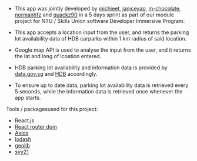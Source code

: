 - This app was jointly developed by [michieet](https://github.com/michieet), [janiceyap](https://github.com/janiceyap), [m-chocolate](https://github.com/m-chocolate), [normanhfz](https://github.com/normanhfz) and [quackz90](https://github.com/QuackZ90) in a 5 days sprint as part of our module project for NTU / Skills Union software Developer Immersive Program.

- This app accepts a location input from the user, and returns the parking lot availability data of HDB carparks within 1 km radius of said location.
- Google map API is used to analyse the input from the user, and it returns the lat and long of lcoation entered.
- HDB parking lot availability and information data is provided by [data.gov.sg](https://data.gov.sg/dataset/carpark-availability) and [HDB](https://data.gov.sg/dataset/hdb-carpark-information) accordingly.
- To ensure up to date data, parking lot availability data is retrieved every 5 seconds, while the information data is retrieved once whenever the app starts.


Tools / packagesused for this project:
- React.js
- [React router dom](https://www.npmjs.com/package/react-router-dom)
- [Axios](https://www.npmjs.com/package/axios)
- [lodash](https://www.npmjs.com/package/lodash)
- [geolib](https://www.npmjs.com/package/geolib)
- [svy21](https://www.npmjs.com/package/svy21)
